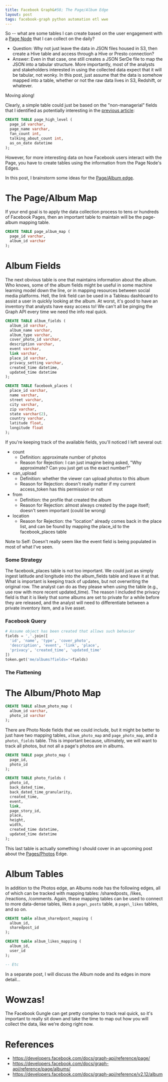 ```yaml
---
title: Facebook Graph&#58; The Page/Album Edge
layout: post
tags: facebook-graph python automation etl wwe
---
```


So -- what are some tables I can create based on the user engagement with a 
[Page Node](https://developers.facebook.com/docs/graph-api/reference/page/) that I can collect on 
the daily?  

* Question: Why not just leave the data in JSON files housed in S3, then create a Hive table and
access through a Hive or Presto connection?  
* Answer: Even in that case, one still creates a JSON SerDe file 
to map the JSON into a tabular structure.  More importantly, most of the analysts and stakeholders interested
in using the collected data expect that it will be tabular, not wonky.  In this post, just assume that the data is somehow mapped
into a table, whether or not the raw data lives in S3, Redshift, or whatever.

Moving along!  

Clearly, a simple table could just be based on the "non-managerial" fields that I identified as 
potentially interesting in the [previous article](https://krbnite.github.io/Facebook-Graph-The-Page-Node/):

```sql
CREATE TABLE page_high_level (
  page_id varchar,
  page_name varchar,
  fan_count int,
  talking_about_count int,
  as_on_date datetime
);
```

However, for more interesting data on how Facebook users interact with the Page, you have to
create tables using the information from the Page Node's Edges.  

In this post, I brainstorm some ideas for the [Page/Album edge](https://developers.facebook.com/docs/graph-api/reference/v2.12/album).  

# The Page/Album Map
If your end goal is to apply the data collection process to tens or hundreds of Facebook Pages, then
an important table to maintain will be the page-album mapping table.

```sql
CREATE TABLE page_album_map (
  page_id varchar,
  album_id varchar
);
```

# Album Fields
The next obvious table is one that maintains information about the album.  Who knows, some of the
album fields might be useful in some machine learning model down the line, or in mapping resources
between social media platforms.  Hell, the link field can be used in a Tableau dashboard to assist
a user in quickly looking at the album.  At worst, it's good to have an inventory that analysts have easy
access to!  We can't all be pinging the Graph API every time we need the info real quick.

```sql
CREATE TABLE album_fields (
  album_id varchar,
  album_name varchar,
  album_type varchar,
  cover_photo_id varchar,
  description varchar,
  event varchar,
  link varchar,
  place_id varchar,
  privacy_setting varchar,
  created_time datetime,
  updated_time datetime
);

CREATE TABLE facebook_places (
  place_id varchar,
  name varchar,
  street varchar,
  city varchar,
  zip varchar,
  state varchar(2),
  country varchar, 
  latitude float,
  longitude float
);
```

If you're keeping track of the available fields, you'll noticed I left several out:
* count
  - Definition: approximate number of photos
  - Reason for Rejection: I can just imagine being asked, "Why approximate? Can you just get us the exact number?"
* can\_upload
  - Definition: whether the viewer can upload photos to this album
  - Reason for Rejection: doesn't really matter if my current access\_token has this permission or not
* from
  - Definition: the profile that created the album
  - Reason for Rejection: almost always created by the page itself; doesn't seem important (could be wrong)
* location
  - Reason for Rejection: the "location" already comes back in the place list, and can be found by mapping the place\_id to the facebook\_places table
  
Note to Self: Doesn't really seem like the event field is being populated in most of what I've seen.

### Some Strategy
The facebook\_places table is not too important. We could just as simply ingest latitude and longitude into the 
album\_fields table and leave it at that.  What is important is keeping track of updates, but not overwriting the
original row.  The analyst can do as they please when using the table (e.g., use row with more recent updated\_time).  The
reason I included the privacy field is that it is likely that some albums are set to private for a while before they
are released, and the analyst will need to differentiate between a private inventory item, and a live asset.

### Facebook Query
```python
# Assume object has been created that allows such behavior
fields = ','.join([
  'id', 'name', 'type', 'cover_photo',
  'description', 'event', 'link', 'place', 
  'privacy', 'created_time', 'updated_time'
])
token.get('me/albums?fields='+fields)
```

### The Flattening

# The Album/Photo Map
```sql
CREATE TABLE album_photo_map (
  album_id varchar,
  photo_id varchar
);
```

There are Photo Node fields that we could include, but it might be better to just
have two mapping tables, `album_photo_map` and `page_photo_map`, and a `photo\_fields`
table. This is important because, ultimately, we will want to track all photos, but 
not all a page's photos are in albums.  

```sql
CREATE TABLE page_photo_map (
  page_id,
  photo_id
);

CREATE TABLE photo_fields (
  photo_id,
  back_dated_time,
  back_dated_time_granularity,
  created_time,
  event,
  link,
  page_story_id,
  place,
  height,
  width,
  created_time datetime,
  updated_time datetime
);
```

This last table is actually something I should cover in an upcoming post about the 
[Pages/Photos](https://developers.facebook.com/docs/graph-api/reference/page/photos/) Edge.

# Album Tables
In addition to the Photos edge, an Albums node has the following edges, all of which
can be tracked with mapping tables: /sharedposts, /likes, /reactions, /comments.  Again, these mapping
tables can be used to connect to more data-dense tables, likes a `page\_posts` table, a `page\_likes` tables,
and so on.  

```sql
CREATE table album_sharedpost_mapping (
  album_id,
  sharedpost_id
);

CREATE table album_likes_mapping (
  album_id,
  user_id
);

-- Etc
```

In a separate post, I will discuss the Album node and its edges in more detail...

# Wowzas!
The Facebook Gungle can get pretty complex to track real quick, so it's important to really sit down
and take the time to map out how you will collect the data, like we're doing right now.

# References
* https://developers.facebook.com/docs/graph-api/reference/page/
* https://developers.facebook.com/docs/graph-api/reference/page/albums/
* https://developers.facebook.com/docs/graph-api/reference/v2.12/album
